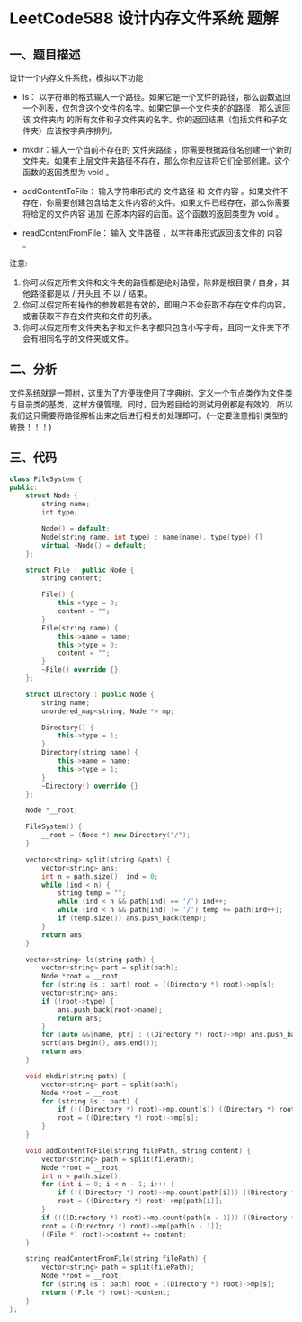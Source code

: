 # LeetCode588 设计内存文件系统 题解

## 一、题目描述

设计一个内存文件系统，模拟以下功能：

+ ls： 以字符串的格式输入一个路径。如果它是一个文件的路径，那么函数返回一个列表，仅包含这个文件的名字。如果它是一个文件夹的的路径，那么返回该 文件夹内 的所有文件和子文件夹的名字。你的返回结果（包括文件和子文件夹）应该按字典序排列。

+ mkdir：输入一个当前不存在的 文件夹路径 ，你需要根据路径名创建一个新的文件夹。如果有上层文件夹路径不存在，那么你也应该将它们全部创建。这个函数的返回类型为 void 。

+ addContentToFile： 输入字符串形式的 文件路径 和 文件内容 。如果文件不存在，你需要创建包含给定文件内容的文件。如果文件已经存在，那么你需要将给定的文件内容 追加 在原本内容的后面。这个函数的返回类型为 void 。

+ readContentFromFile： 输入 文件路径 ，以字符串形式返回该文件的 内容 。

注意:

1. 你可以假定所有文件和文件夹的路径都是绝对路径，除非是根目录 / 自身，其他路径都是以 / 开头且 不 以 / 结束。
2. 你可以假定所有操作的参数都是有效的，即用户不会获取不存在文件的内容，或者获取不存在文件夹和文件的列表。
3. 你可以假定所有文件夹名字和文件名字都只包含小写字母，且同一文件夹下不会有相同名字的文件夹或文件。



## 二、分析

文件系统就是一颗树，这里为了方便我使用了字典树。定义一个节点类作为文件类与目录类的基类，这样方便管理，同时，因为题目给的测试用例都是有效的，所以我们这只需要将路径解析出来之后进行相关的处理即可。(一定要注意指针类型的转换！！！)



## 三、代码

```c++
class FileSystem {
public:
    struct Node {
        string name;
        int type;

        Node() = default;
        Node(string name, int type) : name(name), type(type) {}
        virtual ~Node() = default;
    };

    struct File : public Node {
        string content;

        File() { 
            this->type = 0; 
            content = "";
        }
        File(string name) {
            this->name = name;
            this->type = 0;
            content = "";
        }
        ~File() override {}
    };

    struct Directory : public Node {
        string name;
        unordered_map<string, Node *> mp;

        Directory() { 
            this->type = 1; 
        }
        Directory(string name) {
            this->name = name;
            this->type = 1;
        }
        ~Directory() override {}
    };

    Node *__root;

    FileSystem() {
        __root = (Node *) new Directory("/");
    }

    vector<string> split(string &path) {
        vector<string> ans;
        int n = path.size(), ind = 0;
        while (ind < n) {
            string temp = "";
            while (ind < n && path[ind] == '/') ind++;
            while (ind < n && path[ind] != '/') temp += path[ind++];
            if (temp.size()) ans.push_back(temp);
        }
        return ans;
    }

    vector<string> ls(string path) {
        vector<string> part = split(path);
        Node *root = __root;
        for (string &s : part) root = ((Directory *) root)->mp[s];
        vector<string> ans;
        if (!root->type) {
            ans.push_back(root->name);
            return ans;
        }
        for (auto &&[name, ptr] : ((Directory *) root)->mp) ans.push_back(name);
        sort(ans.begin(), ans.end());
        return ans;
    }

    void mkdir(string path) {
        vector<string> part = split(path);
        Node *root = __root;
        for (string &s : part) {
            if (!((Directory *) root)->mp.count(s)) ((Directory *) root)->mp[s] = new Directory(s);
            root = ((Directory *) root)->mp[s];
        } 
    }

    void addContentToFile(string filePath, string content) {
        vector<string> path = split(filePath);
        Node *root = __root;
        int n = path.size();
        for (int i = 0; i < n - 1; i++) {
            if (!((Directory *) root)->mp.count(path[i])) ((Directory *) root)->mp[path[i]] = new Directory(path[i]);
            root = ((Directory *) root)->mp[path[i]];
        }
        if (!((Directory *) root)->mp.count(path[n - 1])) ((Directory *) root)->mp[path[n - 1]] = new File(path[n - 1]);
        root = ((Directory *) root)->mp[path[n - 1]];
        ((File *) root)->content += content;
    }

    string readContentFromFile(string filePath) {
        vector<string> path = split(filePath);
        Node *root = __root;
        for (string &s : path) root = ((Directory *) root)->mp[s];
        return ((File *) root)->content;
    }
};
```


